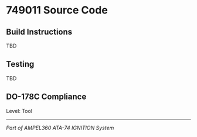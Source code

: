 # 749011 Source Code

## Build Instructions

TBD

## Testing

TBD

## DO-178C Compliance

Level: Tool

---

*Part of AMPEL360 ATA-74 IGNITION System*

